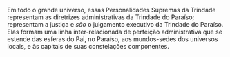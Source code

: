 Em todo o grande universo, essas Personalidades Supremas da Trindade representam as diretrizes administrativas da Trindade do Paraíso; representam a justiça e *são* o julgamento executivo da Trindade do Paraíso. Elas formam uma linha inter-relacionada de perfeição administrativa que se estende das esferas do Pai, no Paraíso, aos mundos-sedes dos universos locais, e às capitais de suas constelações componentes.